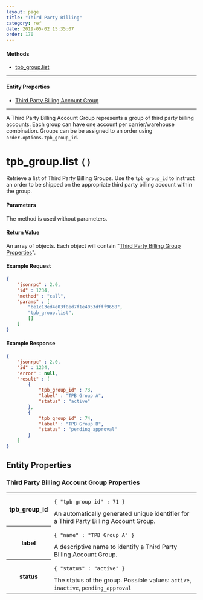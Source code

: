 ```yaml
---
layout: page
title: "Third Party Billing"
category: ref
date: 2019-05-02 15:35:07
order: 170
---
```


#### Methods

 * [tpb_group.list](#tpb_group_list)

----

#### Entity Properties

 * [Third Party Billing Account Group](#tpb_group_properties)

----

A Third Party Billing Account Group represents a group of third party billing accounts.  Each group can have one account
per carrier/warehouse combination. Groups can be be assigned to an order using `order.options.tpb_group_id`.


<h1 id="tpb_group_list">
tpb_group.list
<code>()</code>
</h1>

Retrieve a list of Third Party Billing Groups. Use the `tpb_group_id` to instruct an order to be shipped on the appropriate
third party billing account within the group.

#### Parameters

The method is used without parameters.

#### Return Value

An array of objects. Each object will contain "<a href="#tpb_group_properties">Third Party Billing Group Properties</a>".

#### Example Request

```json
{
    "jsonrpc" : 2.0,
    "id" : 1234,
    "method" : "call",
    "params" : [
        "be1c13ed4e03f0ed7f1e4053dfff9658",
        "tpb_group.list",
        []
    ]
}
```

#### Example Response

```json
{
    "jsonrpc" : 2.0,
    "id" : 1234,
    "error" : null,
    "result" : [
        {
            "tpb_group_id" : 73,
            "label" : "TPB Group A",
            "status" : "active"
        },
        {
            "tpb_group_id" : 74,
            "label" : "TPB Group B",
            "status" : "pending_approval"
        }
    ]
}
```

## Entity Properties

<h3 id="tpb_group_properties">
    Third Party Billing Account Group Properties
</h3>

<table class="table-striped">
<tbody>
    <tr>
        <th>tpb_group_id</th>
        <td>
            <pre><code>{ "tpb_group_id" : 71 }</code></pre>
            An automatically generated unique identifier for a Third Party Billing Account Group.
        </td>
    </tr>
    <tr>
        <th>label</th>
        <td>
            <pre><code>{ "name" : "TPB Group A" }</code></pre>
            A descriptive name to identify a Third Party Billing Account Group.
        </td>
    </tr>
    <tr>
        <th>status</th>
        <td>
            <pre><code>{ "status" : "active" }</code></pre>
            The status of the group. Possible values: <code>active</code>, <code>inactive</code>, <code>pending_approval</code> 
        </td>
    </tr>
</tbody>
</table>
